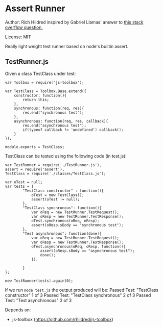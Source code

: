 Assert Runner
=============

Author: Rich Hildred inspired by Gabriel Llamas' answer to [this stack overflow question.](http://stackoverflow.com/questions/18185144/node-js-unit-testing-in-2013)

License: MIT

Really light weight test runner based on node's builtin assert.

TestRunner.js
-------------
Given a class TestClass under test:

	var Toolbox = require('js-toolbox');
	
	var TestClass = Toolbox.Base.extend({
		constructor: function(){
			return this;
		},
		synchronous: function(req, res){
			res.end("synchronous test");
		},
		asynchronous: function(req, res, callback){
			res.end("asynchronous test");
			if(typeof callback != 'undefined') callback();
		}
	});
	
	module.exports = TestClass;

TestClass can be tested using the following code (in test.js):

	var TestRunner = require('./TestRunner.js'),
	assert = require('assert'),
	TestClass = require('./classes/TestClass.js');
	
	var oTest = null;
	var tests = {
			"TestClass constructor" : function(){
				oTest = new TestClass();
				assert(oTest != null);
			},
			"TestClass synchronous": function(){
				var oReq = new TestRunner.TestRequest();
				var oResp = new TestRunner.TestResponse();
				oTest.synchronous(oReq, oResp);
				assert(oResp.sBody == "synchronous test");
			},
			"Test asynchronous": function(done){
				var oReq = new TestRunner.TestRequest();
				var oResp = new TestRunner.TestResponse();
				oTest.asynchronous(oReq, oResp, function(){
					assert(oResp.sBody == "asynchronous test");
					done();
				});
				
			}
	};
	
	new TestRunner(tests).again(0);
	
If we run `node test.js` the output produced will be:
	Passed Test: "TestClass constructor" 1 of 3
	Passed Test: "TestClass synchronous" 2 of 3
	Passed Test: "Test asynchronous" 3 of 3

Depends on:
- js-toolbox (https://github.com/rhildred/js-toolbox)
